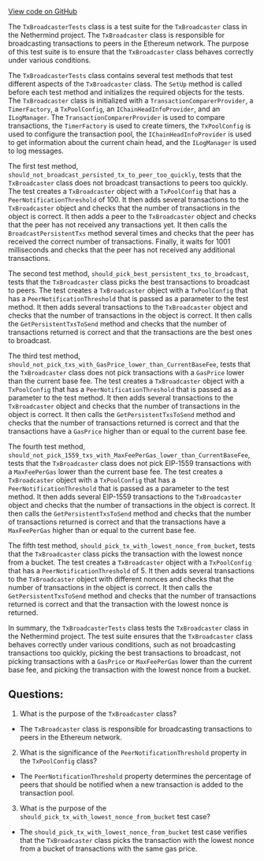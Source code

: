 [View code on GitHub](https://github.com/NethermindEth/nethermind/src/Nethermind/Nethermind.TxPool.Test/TxBroadcasterTests.cs)

The `TxBroadcasterTests` class is a test suite for the `TxBroadcaster` class in the Nethermind project. The `TxBroadcaster` class is responsible for broadcasting transactions to peers in the Ethereum network. The purpose of this test suite is to ensure that the `TxBroadcaster` class behaves correctly under various conditions.

The `TxBroadcasterTests` class contains several test methods that test different aspects of the `TxBroadcaster` class. The `SetUp` method is called before each test method and initializes the required objects for the tests. The `TxBroadcaster` class is initialized with a `TransactionComparerProvider`, a `TimerFactory`, a `TxPoolConfig`, an `IChainHeadInfoProvider`, and an `ILogManager`. The `TransactionComparerProvider` is used to compare transactions, the `TimerFactory` is used to create timers, the `TxPoolConfig` is used to configure the transaction pool, the `IChainHeadInfoProvider` is used to get information about the current chain head, and the `ILogManager` is used to log messages.

The first test method, `should_not_broadcast_persisted_tx_to_peer_too_quickly`, tests that the `TxBroadcaster` class does not broadcast transactions to peers too quickly. The test creates a `TxBroadcaster` object with a `TxPoolConfig` that has a `PeerNotificationThreshold` of 100. It then adds several transactions to the `TxBroadcaster` object and checks that the number of transactions in the object is correct. It then adds a peer to the `TxBroadcaster` object and checks that the peer has not received any transactions yet. It then calls the `BroadcastPersistentTxs` method several times and checks that the peer has received the correct number of transactions. Finally, it waits for 1001 milliseconds and checks that the peer has not received any additional transactions.

The second test method, `should_pick_best_persistent_txs_to_broadcast`, tests that the `TxBroadcaster` class picks the best transactions to broadcast to peers. The test creates a `TxBroadcaster` object with a `TxPoolConfig` that has a `PeerNotificationThreshold` that is passed as a parameter to the test method. It then adds several transactions to the `TxBroadcaster` object and checks that the number of transactions in the object is correct. It then calls the `GetPersistentTxsToSend` method and checks that the number of transactions returned is correct and that the transactions are the best ones to broadcast.

The third test method, `should_not_pick_txs_with_GasPrice_lower_than_CurrentBaseFee`, tests that the `TxBroadcaster` class does not pick transactions with a `GasPrice` lower than the current base fee. The test creates a `TxBroadcaster` object with a `TxPoolConfig` that has a `PeerNotificationThreshold` that is passed as a parameter to the test method. It then adds several transactions to the `TxBroadcaster` object and checks that the number of transactions in the object is correct. It then calls the `GetPersistentTxsToSend` method and checks that the number of transactions returned is correct and that the transactions have a `GasPrice` higher than or equal to the current base fee.

The fourth test method, `should_not_pick_1559_txs_with_MaxFeePerGas_lower_than_CurrentBaseFee`, tests that the `TxBroadcaster` class does not pick EIP-1559 transactions with a `MaxFeePerGas` lower than the current base fee. The test creates a `TxBroadcaster` object with a `TxPoolConfig` that has a `PeerNotificationThreshold` that is passed as a parameter to the test method. It then adds several EIP-1559 transactions to the `TxBroadcaster` object and checks that the number of transactions in the object is correct. It then calls the `GetPersistentTxsToSend` method and checks that the number of transactions returned is correct and that the transactions have a `MaxFeePerGas` higher than or equal to the current base fee.

The fifth test method, `should_pick_tx_with_lowest_nonce_from_bucket`, tests that the `TxBroadcaster` class picks the transaction with the lowest nonce from a bucket. The test creates a `TxBroadcaster` object with a `TxPoolConfig` that has a `PeerNotificationThreshold` of 5. It then adds several transactions to the `TxBroadcaster` object with different nonces and checks that the number of transactions in the object is correct. It then calls the `GetPersistentTxsToSend` method and checks that the number of transactions returned is correct and that the transaction with the lowest nonce is returned.

In summary, the `TxBroadcasterTests` class tests the `TxBroadcaster` class in the Nethermind project. The test suite ensures that the `TxBroadcaster` class behaves correctly under various conditions, such as not broadcasting transactions too quickly, picking the best transactions to broadcast, not picking transactions with a `GasPrice` or `MaxFeePerGas` lower than the current base fee, and picking the transaction with the lowest nonce from a bucket.
## Questions: 
 1. What is the purpose of the `TxBroadcaster` class?
- The `TxBroadcaster` class is responsible for broadcasting transactions to peers in the Ethereum network.

2. What is the significance of the `PeerNotificationThreshold` property in the `TxPoolConfig` class?
- The `PeerNotificationThreshold` property determines the percentage of peers that should be notified when a new transaction is added to the transaction pool.

3. What is the purpose of the `should_pick_tx_with_lowest_nonce_from_bucket` test case?
- The `should_pick_tx_with_lowest_nonce_from_bucket` test case verifies that the `TxBroadcaster` class picks the transaction with the lowest nonce from a bucket of transactions with the same gas price.